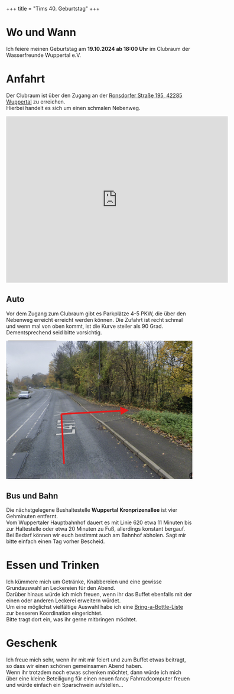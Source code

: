 +++
title = "Tims 40. Geburtstag"
+++

# Wo und Wann

Ich feiere meinen Geburtstag am **19.10.2024 ab 18:00 Uhr** im Clubraum der Wasserfreunde Wuppertal e.V. 

# Anfahrt 
Der Clubraum ist über den Zugang an der [Ronsdorfer Straße 195, 42285 Wuppertal](https://maps.app.goo.gl/bndTJ3gkqSNpg8jB9) zu erreichen. <br> 
Hierbei handelt es sich um einen schmalen Nebenweg.


<iframe src="https://www.google.com/maps/embed?pb=!1m21!1m12!1m3!1d1050.0037875989806!2d7.160973870245907!3d51.24957623624921!2m3!1f0!2f0!3f0!3m2!1i1024!2i768!4f13.1!4m6!3e0!4m0!4m3!3m2!1d51.24914007236816!2d7.162604770549551!5e0!3m2!1sde!2sde!4v1728937743094!5m2!1sde!2sde" width="600" height="450" style="border:0;" allowfullscreen="" loading="lazy" referrerpolicy="no-referrer-when-downgrade"></iframe>

## Auto 

Vor dem Zugang zum Clubraum gibt es Parkplätze 4-5 PKW, die über den Nebenweg erreicht erreicht werden können.
Die Zufahrt ist recht schmal und wenn mal von oben kommt, ist die Kurve steiler als 90 Grad. Dementsprechend seid bitte vorsichtig. 

![Hier könnte ihr Text stehen](static/zufahrt.png)

## Bus und Bahn

Die nächstgelegene Bushaltestelle **Wuppertal Kronprizenallee** ist vier Gehminuten entfernt. <br>
Vom Wuppertaler Hauptbahnhof dauert es mit Linie 620 etwa 11 Minuten bis zur Haltestelle oder etwa 20 Minuten zu Fuß, allerdings konstant bergauf.<br> 
Bei Bedarf können wir euch bestimmt auch am Bahnhof abholen. Sagt mir bitte einfach einen Tag vorher Bescheid. <br> 

# Essen und Trinken

Ich kümmere mich um Getränke, Knabbereien und eine gewisse Grundauswahl an Leckereien für den Abend. <br>
Darüber hinaus würde ich mich freuen, wenn ihr das Buffet ebenfalls mit der einen oder anderen Leckerei erweitern würdet. <br>
Um eine möglichst vielfältige Auswahl habe ich eine [Bring-a-Bottle-Liste](https://bringabottle.de/list/de2cdf52-cb67-48f7-ad2b-b9b1cb62bf97) zur besseren Koordination eingerichtet. <br> 
Bitte tragt dort ein, was ihr gerne mitbringen möchtet.

# Geschenk

Ich freue mich sehr, wenn ihr mit mir feiert und zum Buffet etwas beitragt, so dass wir einen schönen gemeinsamen Abend haben. <br>
Wenn ihr trotzdem noch etwas schenken möchtet, dann würde ich mich über eine kleine Beteiligung für einen neuen fancy Fahrradcomputer freuen und würde einfach ein Sparschwein aufstellen...